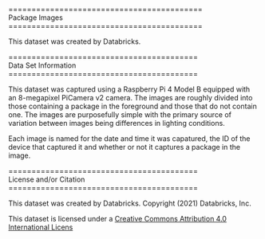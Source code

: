 ==========================================<br>
Package Images <br>
==========================================<br>

This dataset was created by Databricks.

=========================================<br>
Data Set Information <br>
=========================================<br>

This dataset was captured using a Raspberry Pi 4 Model B equipped with an 8-megapixel PiCamera v2 camera.  The images are roughly divided into those containing a package in the foreground and those that do not contain one.  The images are purposefully simple with the primary source of variation between images being differences in lighting conditions.

Each image is named for the date and time it was capatured, the ID of the device that captured it and whether or not it captures a package in the image.
	
=========================================<br>
License and/or Citation<br>
=========================================<br>

This dataset was created by Databricks. Copyright (2021) Databricks, Inc.

This dataset is licensed under a [Creative Commons Attribution 4.0 International Licens](https://creativecommons.org/licenses/by/4.0/)
